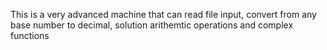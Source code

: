 This is a very advanced machine that can read file input, convert from any base number to decimal, solution arithemtic operations and complex functions
